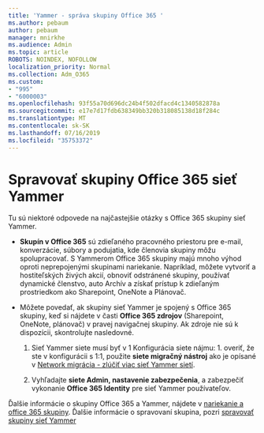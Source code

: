 ```yaml
---
title: 'Yammer - správa skupiny Office 365 '
ms.author: pebaum
author: pebaum
manager: mnirkhe
ms.audience: Admin
ms.topic: article
ROBOTS: NOINDEX, NOFOLLOW
localization_priority: Normal
ms.collection: Adm_O365
ms.custom:
- "995"
- "6000003"
ms.openlocfilehash: 93f55a70d696dc24b4f502dfacd4c1340582878a
ms.sourcegitcommit: e17e7d17fdb638349bb320b318085138d18f284c
ms.translationtype: MT
ms.contentlocale: sk-SK
ms.lasthandoff: 07/16/2019
ms.locfileid: "35753372"
---
```

# <a name="manage-office-365-groups-in-yammer"></a>Spravovať skupiny Office 365 sieť Yammer

Tu sú niektoré odpovede na najčastejšie otázky s Office 365 skupiny sieť Yammer.

* **Skupín v Office 365** sú zdieľaného pracovného priestoru pre e-mail, konverzácie, súbory a podujatia, kde členovia skupiny môžu spolupracovať. S Yammerom Office 365 skupiny majú mnoho výhod oproti neprepojenými skupinami nariekanie. Napríklad, môžete vytvoriť a hostiteľských živých akcií, obnoviť odstránené skupiny, používať dynamické členstvo, auto Archív a získať prístup k zdieľaným prostriedkom ako Sharepoint, OneNote a Plánovač.

* Môžete povedať, ak skupiny sieť Yammer je spojený s Office 365 skupiny, keď si nájdete v časti **Office 365 zdrojov** (Sharepoint, OneNote, plánovač) v pravej navigačnej skupiny. Ak zdroje nie sú k dispozícii, skontrolujte nasledovné.

  1. Sieť Yammer siete musí byť v 1 Konfigurácia siete nájmu: 1. overiť, že ste v konfigurácii s 1:1, použite **siete migračný nástroj** ako je opísané v [Network migrácia - zlúčiť viac sieť Yammer sietí](https://docs.microsoft.com/yammer/configure-your-yammer-network/consolidate-multiple-yammer-networks).

  2. Vyhľadajte **siete Admin, nastavenie zabezpečenia**, a zabezpečiť vykonanie **Office 365 Identity** pre sieť Yammer používateľov.

Ďalšie informácie o skupiny Office 365 a Yammer, nájdete v [nariekanie a office 365 skupiny](https://docs.microsoft.com/en-us/yammer/manage-yammer-groups/yammer-and-office-365-groups?redirectSourcePath=%252fen-us%252farticle%252fYammer-and-Office-365-Groups-d8c239dc-a48b-47ab-b85e-6b4b8191a869). Ďalšie informácie o spravovaní skupina, pozri [spravovať skupiny sieť Yammer](https://support.office.com/article/Manage-a-group-in-Yammer-6e05c6d6-5548-4c88-89cd-e6757a514ef2)
